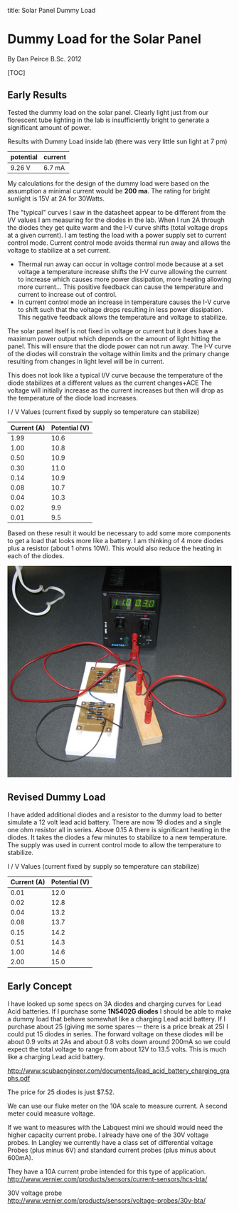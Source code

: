 title: Solar Panel Dummy Load

# Dummy Load for the Solar Panel 

By Dan Peirce B.Sc. 2012

[TOC]

## Early Results

Tested the dummy load on the solar panel. Clearly light just from our florescent tube lighting 
in the lab is insufficiently bright to generate a significant amount of power.

Results with Dummy Load inside lab (there was very little sun light at 7 pm)

  potential  |  current  
-------------|------------
  9.26 V     |  6.7 mA  

My calculations for the design of the dummy load were based on the assumption a minimal 
current would be **200 ma**.  The rating for bright sunlight is 15V at 2A for 30Watts. 

The "typical" curves I saw in the datasheet appear to be different from the I/V values I 
am measuring for the diodes in the lab. When I run 2A through the diodes they get quite warm 
and the I-V curve shifts (total voltage drops at a given current). I am testing the load with a 
power supply set to current control mode. Current control mode avoids thermal run away and allows 
the voltage to stabilize at a set current. 

* Thermal run away can occur in voltage control mode because at a set voltage a temperature 
  increase shifts the I-V curve allowing the current to increase which causes more power dissipation, 
  more heating allowing more current...  This positive feedback can cause the temperature and current 
  to increase out of control.
* In current control mode an increase in temperature causes the I-V curve to shift such that the 
  voltage drops resulting in less power dissipation. This negative feedback allows the temperature 
  and voltage to stabilize.

The solar panel itself is not fixed in voltage or current but it does have a maximum power output 
which depends on the amount of light hitting the panel. This will ensure that the diode power can 
not run away. The I-V curve of the diodes will constrain the voltage within limits and the primary 
change resulting from changes in light level will be in current.

This does not look like a typical I/V curve because the temperature of the diode stabilizes at a 
different values as the current changes+ACE The voltage will initially increase as the current increases 
but then will drop as the temperature of the diode load increases.

I / V Values (current fixed by supply so temperature can stabilize)

  Current (A)  |  Potential (V)  
---------------|-------------------
  1.99  |  10.6  
  1.00  |  10.8  
  0.50  |  10.9  
  0.30  |  11.0  
  0.14  |  10.9  
  0.08  |  10.7  
  0.04  |  10.3  
  0.02  |  9.9  
  0.01  |  9.5   

Based on these result it would be necessary to add some more components to get a load that looks 
more like a battery. I am thinking of 4 more diodes plus a resistor (about 1 ohms 10W). This would 
also reduce the heating in each of the diodes.

![dummy-load](test-load.jpg)

## Revised Dummy Load 

I have added additional diodes and a resistor to the dummy load to better simulate a 12 volt lead 
acid battery. There are now 19 diodes and a single one ohm resistor all in series. Above 0.15 A 
there is significant heating in the diodes. It takes the diodes a few minutes to stabilize to a 
new temperature. The supply was used in current control mode to allow the temperature to stabilize.

I / V Values (current fixed by supply so temperature can stabilize) 

  Current (A)  |  Potential (V)  
---------------|------------------
  0.01  |  12.0 
  0.02  |  12.8 
  0.04  |  13.2 
  0.08  |  13.7 
  0.15  |  14.2 
  0.51  |  14.3 
  1.00  |  14.6  
  2.00  |  15.0   

## Early Concept 

I have looked up some specs on 3A diodes and charging curves for Lead Acid batteries.
If I purchase some **1N5402G diodes** I should be able to make a dummy load that behave somewhat 
like a charging Lead acid battery.
If I purchase about 25 (giving me some spares -- there is a price break at 25) I could put 
15 diodes in series. The forward voltage on these diodes will be about 0.9 volts at 2As and 
about 0.8 volts down around 200mA so we could expect the total voltage to range from about 
12V to 13.5 volts. This is much like a charging Lead acid battery.

<http://www.scubaengineer.com/documents/lead_acid_battery_charging_graphs.pdf>

The price for 25 diodes is just $7.52.

We can use our fluke meter on the 10A scale to measure current. A second meter could measure voltage.

If we want to measures with the Labquest mini we should would need the higher capacity current probe. 
I already have one of the 30V voltage probes. In Langley we currently have a class set of 
differential voltage Probes (plus minus 6V) and standard current probes (plus minus about 600mA).

They have a 10A current probe intended for this type of application.  
<http://www.vernier.com/products/sensors/current-sensors/hcs-bta/>


30V voltage probe  
<http://www.vernier.com/products/sensors/voltage-probes/30v-bta/>
